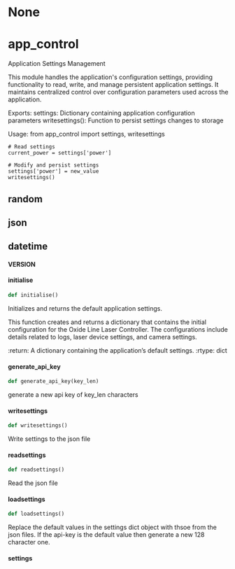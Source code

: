 # None

<a id="app_control"></a>

# app\_control

Application Settings Management

This module handles the application's configuration settings, providing functionality
to read, write, and manage persistent application settings. It maintains centralized
control over configuration parameters used across the application.

Exports:
    settings: Dictionary containing application configuration parameters
    writesettings(): Function to persist settings changes to storage

Usage:
    from app_control import settings, writesettings

    # Read settings
    current_power = settings['power']

    # Modify and persist settings
    settings['power'] = new_value
    writesettings()

<a id="app_control.random"></a>

## random

<a id="app_control.json"></a>

## json

<a id="app_control.datetime"></a>

## datetime

<a id="app_control.VERSION"></a>

#### VERSION

<a id="app_control.initialise"></a>

#### initialise

```python
def initialise()
```

Initializes and returns the default application settings.

This function creates and returns a dictionary that contains
the initial configuration for the Oxide Line Laser Controller.
The configurations include details related to logs, laser device
settings, and camera settings.

:return: A dictionary containing the application’s default settings.
:rtype: dict

<a id="app_control.generate_api_key"></a>

#### generate\_api\_key

```python
def generate_api_key(key_len)
```

generate a new api key of key_len characters

<a id="app_control.writesettings"></a>

#### writesettings

```python
def writesettings()
```

Write settings to the json file

<a id="app_control.readsettings"></a>

#### readsettings

```python
def readsettings()
```

Read the json file

<a id="app_control.loadsettings"></a>

#### loadsettings

```python
def loadsettings()
```

Replace the default values in the settings dict object with thsoe from the json files.
If the api-key is the default value then generate a new 128 character one.

<a id="app_control.settings"></a>

#### settings

